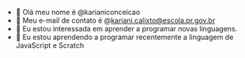 - 👋 Olá meu nome é @karianiconceicao
- 👀 Meu e-mail de contato é @kariani.calixto@escola.pr.gov.br
- 🌱 Eu estou interessada em aprender a programar novas linguagens.
- 💞️ Eu estou aprendendo a programar recentemente a linguagem de JavaScript e Scratch 
